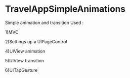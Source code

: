 # TravelAppSimpleAnimations
Simple animation and transition
Used :

1)MVC

2)Settings up a UIPageControl

4)UIView animation

5)UIView transition

6)UITapGesture
